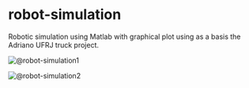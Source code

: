 # robot-simulation
Robotic simulation using Matlab with graphical plot using as a basis the Adriano UFRJ truck project.

![@robot-simulation1](http://sk.uploads.im/t/4gkMZ.jpg)

![@robot-simulation2](http://sl.uploads.im/t/vipIm.jpg)



